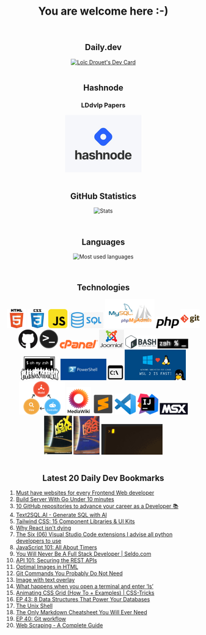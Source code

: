 <h1 align="center"> You are welcome here :-)</h1>

<br />

<div align="center">
    <h2>Daily.dev</h2>    
    <a href="https://app.daily.dev/LDdvlp">
        <img
            src="https://api.daily.dev/devcards/6a2db644d7b342d5924aa8a261fc3c97.png?r=d2h" width="400"
            alt="Loïc Drouet's Dev Card" 
        />
    </a>
</div>

<br />

<div align="center">
    <h2>Hashnode</h2>
    <h3>LDdvlp Papers</h3>
    <a href="https://lddvlp.hashnode.dev/">
        <img 
            src="/images/00-hashnode-logo.jfif" 
            width="200" alt="LDdvlp Papers" 
        />
    </a>
</div>

<br />

<div align="center">
    <h2>GitHub Statistics</h2>
    
![Stats](https://github-readme-stats.vercel.app/api?username=lddvlp&show_icons=true&theme=radical&count_private=true)

</div>

<br />

<div align="center">
    <h2>Languages</h2>

![Most used languages](https://github-readme-stats.vercel.app/api/top-langs/?username=lddvlp)

</div>

<br />

<div align="center">
    <h2>Technologies</h2>

<!-- Image #01    -->
<img alt="HTML5" width="50px" src="https://raw.githubusercontent.com/github/explore/80688e429a7d4ef2fca1e82350fe8e3517d3494d/topics/html/html.png" />

<!-- Image #02    -->
<img alt="CSS3" width="50px" src="https://raw.githubusercontent.com/github/explore/80688e429a7d4ef2fca1e82350fe8e3517d3494d/topics/css/css.png" />

<!-- Image #03    -->
<img alt="JavaScript" width="50px"   src="/images/03-javascript-logo.png" />

<!-- Image #04    -->
<img alt="SQL" width="90px" src="/images/04-sql-logo.jpg" />

<!-- Image #05    -->
<img alt="phpMyAdmin-MySQL" width="130px" src="/images/05-phpmyadmin-mysql-logo.png" />

<!-- Image #06    -->
<img alt="PHP" width="60px" src="/images/06-php-logo-alt.png" />

<!-- Image #07    -->
<img alt="Git" width="50px" src="https://raw.githubusercontent.com/github/explore/80688e429a7d4ef2fca1e82350fe8e3517d3494d/topics/git/git.png" />

<!-- Image #08    -->
<img alt="GitHub" width="50px" src="https://raw.githubusercontent.com/github/explore/78df643247d429f6cc873026c0622819ad797942/topics/github/github.png" />

<!-- Image #09    -->
<img alt="Shell" width="50px" src="https://raw.githubusercontent.com/github/explore/80688e429a7d4ef2fca1e82350fe8e3517d3494d/topics/terminal/terminal.png" />

<!-- Image #10    -->
<img alt="cPanel" width="100px" src="/images/10-cpanel-logo.png" />

<!-- Image #11    -->
<img alt="Joomla!" width="65px" src="/images/11-joomla-logo.png" />

<!-- Image #12    -->
<img alt="Bash" width="80px" src="/images/12-bash-logo.png" />

<!-- Image #13    -->
<img alt="Zsh" width="80px" src="/images/13-zsh-logo.gif" />

<!-- Image #14    -->
<img alt="Oh My Zsh" width="100px" src="/images/14-oh_my_zsh-logo.png" />

<!-- Image #15    -->
<img alt="PowerShell" width="120px" src="/images/15-powershell-logo.jpg" />

<!-- Image #16    -->
<img alt="cmd" width="40px" src="/images/16-cmd-logo.png" />

<!-- Image #17    -->
<img alt="WSL2" width="160px" src="/images/17-wsl2-logo.jpg" />

<!-- Image #18    -->
<img alt="MVC" width="120px" src="/images/18-mvc-logo.jpg" />

<!-- Image #19    -->
<img alt="MediaWiki" width="65px" src="/images/19-mediawiki-logo.png" />

<!-- Image #90    -->
<img alt="Sublime Text" width="55px" src="/images/90-sublime_text-logo.png" />

<!-- Image #91    -->
<img alt="VS Code" width="55px" src="/images/91-vs_code-logo.png" />

<!-- Image #92    -->
<img alt="IntelliJ IDEA" width="55px" src="/images/92-intellij_idea.png" />

<!-- Image #95   -->
<img alt="MSX" width="73px" src="/images/95-msx-logo.png" />

<!-- Image #96    -->
<img alt="MSX-BASIC" width="73px" src="/images/96-msx_ basic-logo.jfif" />

<!-- Image #97    -->
<img alt="MSX-DOS" width="69px" src="/images/97-msx_dos-logo.jpg" />

<!-- Image #99    -->
<img alt="Amber Terminal" width="160px" src="/images/98-amber_terminal.gif" />

</div>

<br />

<div align="center">
    <h2>Latest 20 Daily Dev Bookmarks</h2>
</div>

<!-- daily.dev BOOKMARKS:START -->
1. [Must have websites for every Frontend Web developer](https://app.daily.dev/posts/ImT1qGzwG?utm_source=rss&utm_medium=bookmarks&utm_campaign=Yaq6rDv_C)
2. [Build Server With Go Under 10 minutes](https://app.daily.dev/posts/j2NXrK9eI?utm_source=rss&utm_medium=bookmarks&utm_campaign=Yaq6rDv_C)
3. [10 GitHub repositories to advance your career as a Developer 📚](https://app.daily.dev/posts/SfUbMTHZS?utm_source=rss&utm_medium=bookmarks&utm_campaign=Yaq6rDv_C)
4. [Text2SQL.AI - Generate SQL with AI](https://app.daily.dev/posts/x6AoTSk9J?utm_source=rss&utm_medium=bookmarks&utm_campaign=Yaq6rDv_C)
5. [Tailwind CSS: 15 Component Libraries &amp; UI Kits](https://app.daily.dev/posts/_Lfr4yoSb?utm_source=rss&utm_medium=bookmarks&utm_campaign=Yaq6rDv_C)
6. [Why React isn&#39;t dying](https://app.daily.dev/posts/ArpCeWHlv?utm_source=rss&utm_medium=bookmarks&utm_campaign=Yaq6rDv_C)
7. [The Six &lpar;06&rpar; Visual Studio Code extensions I advise all python developers to use](https://app.daily.dev/posts/XZsnRLSbD?utm_source=rss&utm_medium=bookmarks&utm_campaign=Yaq6rDv_C)
8. [JavaScript 101: All About Timers](https://app.daily.dev/posts/uvc1Pf_T-?utm_source=rss&utm_medium=bookmarks&utm_campaign=Yaq6rDv_C)
9. [You Will Never Be A Full Stack Developer | Seldo.com](https://app.daily.dev/posts/c0OzfMwSW?utm_source=rss&utm_medium=bookmarks&utm_campaign=Yaq6rDv_C)
10. [API 101: Securing the REST APIs](https://app.daily.dev/posts/T5dU-de4g?utm_source=rss&utm_medium=bookmarks&utm_campaign=Yaq6rDv_C)
11. [Optimal Images in HTML](https://app.daily.dev/posts/JNs_kQLs_?utm_source=rss&utm_medium=bookmarks&utm_campaign=Yaq6rDv_C)
12. [Git Commands You Probably Do Not Need](https://app.daily.dev/posts/izQGIp8xX?utm_source=rss&utm_medium=bookmarks&utm_campaign=Yaq6rDv_C)
13. [Image with text overlay](https://app.daily.dev/posts/k10IoTG43?utm_source=rss&utm_medium=bookmarks&utm_campaign=Yaq6rDv_C)
14. [What happens when you open a terminal and enter ‘ls’](https://app.daily.dev/posts/FqhydwJvg?utm_source=rss&utm_medium=bookmarks&utm_campaign=Yaq6rDv_C)
15. [Animating CSS Grid &lpar;How To + Examples&rpar; | CSS-Tricks](https://app.daily.dev/posts/mL-xBCe0p?utm_source=rss&utm_medium=bookmarks&utm_campaign=Yaq6rDv_C)
16. [EP 43: 8 Data Structures That Power Your Databases](https://app.daily.dev/posts/I9IlI-4Ub?utm_source=rss&utm_medium=bookmarks&utm_campaign=Yaq6rDv_C)
17. [The Unix Shell](https://app.daily.dev/posts/wUbB9nIIr?utm_source=rss&utm_medium=bookmarks&utm_campaign=Yaq6rDv_C)
18. [The Only Markdown Cheatsheet You Will Ever Need](https://app.daily.dev/posts/YJMnppAV4?utm_source=rss&utm_medium=bookmarks&utm_campaign=Yaq6rDv_C)
19. [EP 40: Git workflow](https://app.daily.dev/posts/74K4e-NTC?utm_source=rss&utm_medium=bookmarks&utm_campaign=Yaq6rDv_C)
20. [Web Scraping - A Complete Guide](https://app.daily.dev/posts/9rAu2th6e?utm_source=rss&utm_medium=bookmarks&utm_campaign=Yaq6rDv_C)

<!-- daily.dev BOOKMARKS:END -->
